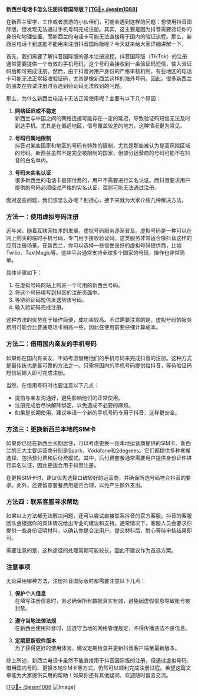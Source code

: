 **新西兰电话卡怎么注册抖音国际版？[[TG💪+ @esim1088](https://t.me/s/esim1088)]**

在新西兰留学、工作或者旅游的小伙伴们，可能会遇到这样的问题：想使用抖音国际版，但发现无法通过手机号码完成注册。其实，这主要是因为抖音需要验证你的身份和地理位置，而新西兰的电话卡可能无法直接用于国内的验证流程。那么，新西兰电话卡到底能不能用来注册抖音国际版呢？今天就来给大家详细讲解一下。

首先，我们需要了解抖音国际版的基本注册流程。抖音国际版（TikTok）的注册通常需要提供一个有效的手机号码，这个号码会接收到一条验证码短信，输入验证码后即可完成注册。然而，由于抖音对用户身份的严格审核机制，有些地区的电话卡可能无法正常接收验证码，尤其是像新西兰这样的海外号码。因此，很多新西兰的朋友在尝试注册时会遇到验证码无法收到的问题。

那么，为什么新西兰电话卡无法正常使用呢？主要有以下几个原因：

1. **网络延迟或不稳定**  
   新西兰与中国之间的网络连接可能存在一定的延迟，导致验证码短信无法及时到达手机。尤其是在偏远地区，信号覆盖较差的地方，这种情况更为常见。

2. **号码归属地限制**  
   抖音对某些国家和地区的号码有特殊的限制，尤其是那些被认为是高风险区域的号码。新西兰虽然不是完全被限制的国家，但部分运营商的号码可能不在抖音的白名单内。

3. **号码未实名认证**  
   很多新西兰的电话卡是预付费的，用户不需要进行实名认证。而抖音要求用户提供的号码必须经过严格的实名认证，否则可能无法通过注册。

面对这些问题，我们该怎么办呢？别担心，接下来就为大家介绍几种解决方法。

### 方法一：使用虚拟号码注册

近年来，随着互联网技术的发展，虚拟号码服务逐渐普及。虚拟号码是一种可以在网上购买的临时手机号码，专门用于接收验证码。这类服务非常适合像抖音这样的应用注册场景。在新西兰，你可以选择一些信誉良好的虚拟号码提供商，比如Twilio、TextMagic等。这些平台通常支持全球多个国家的号码，操作也非常简单。

具体步骤如下：
1. 在虚拟号码网站上购买一个可用的新西兰号码。
2. 将这个号码填写到抖音的注册页面中。
3. 等待验证码短信发送到该号码。
4. 输入验证码完成注册。

这种方法的优势在于操作简便，成功率较高。不过需要注意的是，虚拟号码的服务费用可能会比普通电话卡稍高一些，因此在使用前要仔细计算成本。

### 方法二：借用国内亲友的手机号码

如果你在国内有亲友，不妨考虑借用他们的手机号码来完成抖音的注册。这种方式是最传统也是最可靠的方法之一。只需将国内的手机号码提供给抖音，等待验证码短信后输入即可完成注册。

当然，在借用号码时也要注意以下几点：
- 提前与亲友沟通好，避免影响他们的正常使用。
- 注册完成后尽快解除绑定，以免造成不必要的麻烦。
- 如果是长期使用，建议申请一个新的手机号码专用于抖音，这样更安全。

### 方法三：更换新西兰本地的SIM卡

如果你已经在新西兰长期居住，可以考虑更换一张本地运营商提供的SIM卡。新西兰的三大主要运营商分别是Spark、Vodafone和2degrees。它们都提供多种套餐选择，包括预付费和后付费模式。其中，后付费套餐通常需要用户提供身份证件进行实名认证，因此更适合用于抖音注册。

在更换SIM卡时，建议优先选择口碑较好的运营商，并确保所选号码符合抖音的要求。此外，还要留意套餐费用是否合理，以免产生额外支出。

### 方法四：联系客服寻求帮助

如果以上方法都无法解决问题，还可以尝试直接联系抖音的官方客服。抖音的客服团队会根据你的具体情况给出专业的建议和支持。通常情况下，客服人员会要求你提供一些身份证明材料，以确认你是合法用户。提交材料后，耐心等待审核结果即可。

需要注意的是，这种途径的处理周期可能较长，因此不建议作为首选方案。

### 注意事项

无论采用哪种方法，注册抖音国际版时都需要注意以下几点：
1. **保护个人信息**  
   在填写注册信息时，务必确保所有数据真实有效，避免因虚假信息导致账号被封禁。
   
2. **遵守当地法律法规**  
   在新西兰使用抖音时，应遵守当地的网络管理规定，不得传播违法不良信息。
   
3. **定期更新软件版本**  
   为了获得更好的使用体验，建议定期检查并更新抖音客户端至最新版本。

综上所述，新西兰电话卡虽然不能直接用于抖音国际版的注册，但通过虚拟号码、借用国内号码、更换本地SIM卡等方式，仍然可以顺利完成注册过程。希望这篇文章能为大家提供实用的帮助！如果你还有其他疑问，欢迎随时留言交流。

[[TG💪+ @esim1088](https://t.me/s/esim1088) ![Image](https://i.postimg.cc/4NQfJmqS/Snipaste-2025-05-13-00-14-12.png)]